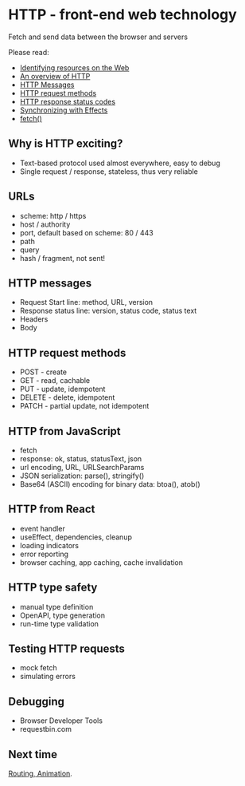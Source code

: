 # HTTP - front-end web technology

Fetch and send data between the browser and servers

Please read:

- [Identifying resources on the Web](https://developer.mozilla.org/en-US/docs/Web/HTTP/Basics_of_HTTP/Identifying_resources_on_the_Web)
- [An overview of HTTP](https://developer.mozilla.org/en-US/docs/Web/HTTP/Overview)
- [HTTP Messages](https://developer.mozilla.org/en-US/docs/Web/HTTP/Messages)
- [HTTP request methods](https://developer.mozilla.org/en-US/docs/Web/HTTP/Methods)
- [HTTP response status codes](https://developer.mozilla.org/en-US/docs/Web/HTTP/Status)
- [Synchronizing with Effects](https://react.dev/learn/synchronizing-with-effects)
- [fetch()](https://developer.mozilla.org/en-US/docs/Web/API/fetch)

## Why is HTTP exciting?

- Text-based protocol used almost everywhere, easy to debug
- Single request / response, stateless, thus very reliable

## URLs

- scheme: http / https
- host / authority
- port, default based on scheme: 80 / 443
- path
- query
- hash / fragment, not sent!

## HTTP messages

- Request Start line: method, URL, version
- Response status line: version, status code, status text
- Headers
- Body

## HTTP request methods

- POST - create
- GET - read, cachable
- PUT - update, idempotent
- DELETE - delete, idempotent
- PATCH - partial update, not idempotent

## HTTP from JavaScript

- fetch
- response: ok, status, statusText, json
- url encoding, URL, URLSearchParams
- JSON serialization: parse(), stringify()
- Base64 (ASCII) encoding for binary data: btoa(), atob()

## HTTP from React

- event handler
- useEffect, dependencies, cleanup
- loading indicators
- error reporting
- browser caching, app caching, cache invalidation

## HTTP type safety

- manual type definition
- OpenAPI, type generation
- run-time type validation

## Testing HTTP requests

- mock fetch
- simulating errors

## Debugging

- Browser Developer Tools
- requestbin.com

## Next time

[Routing, Animation](..).
